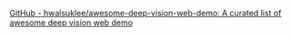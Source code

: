
[GitHub - hwalsuklee/awesome-deep-vision-web-demo: A curated list of awesome deep vision web demo](https://github.com/hwalsuklee/awesome-deep-vision-web-demo)
